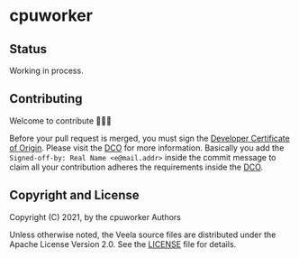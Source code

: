# cpuworker

## Status

Working in process.

## Contributing

Welcome to contribute 🎉🎉🎉

Before your pull request is merged, you must sign the [Developer Certificate of Origin](https://developercertificate.org/). Please visit the [DCO](https://github.com/apps/dco) for more information. Basically you add the `Signed-off-by: Real Name <e@mail.addr>` inside the commit message to claim all your contribution adheres the requirements inside the [DCO](https://github.com/apps/dco).

## Copyright and License

Copyright (C) 2021, by the cpuworker Authors

Unless otherwise noted, the Veela source files are distributed under the Apache License Version 2.0. See the [LICENSE](LICENSE) file for details.
